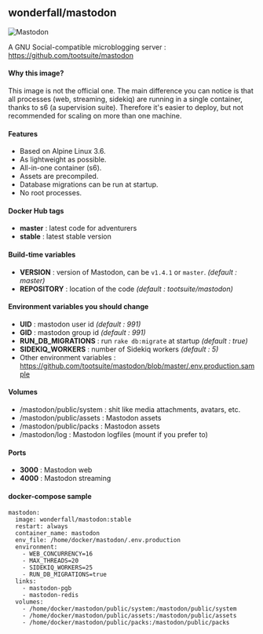 ## wonderfall/mastodon

![Mastodon](https://github.com/tootsuite/mastodon/blob/master/app/javascript/images/mastodon-getting-started.png?raw=true)

A GNU Social-compatible microblogging server : https://github.com/tootsuite/mastodon

#### Why this image?
This image is not the official one. The main difference you can notice is that all processes (web, streaming, sidekiq) are running in a single container, thanks to s6 (a supervision suite). Therefore it's easier to deploy, but not recommended for scaling on more than one machine.

#### Features
- Based on Alpine Linux 3.6.
- As lightweight as possible. 
- All-in-one container (s6).
- Assets are precompiled.
- Database migrations can be run at startup.
- No root processes.

#### Docker Hub tags
- **master** : latest code for adventurers
- **stable** : latest stable version

#### Build-time variables
- **VERSION** : version of Mastodon, can be `v1.4.1` or `master`. *(default : master)*
- **REPOSITORY** : location of the code *(default : tootsuite/mastodon)*

#### Environment variables you should change
- **UID** : mastodon user id *(default : 991)*
- **GID** : mastodon group id *(default : 991)*
- **RUN_DB_MIGRATIONS** : run `rake db:migrate` at startup *(default : true)*
- **SIDEKIQ_WORKERS** :  number of Sidekiq workers *(default : 5)*
- Other environment variables : https://github.com/tootsuite/mastodon/blob/master/.env.production.sample

#### Volumes
- /mastodon/public/system : shit like media attachments, avatars, etc.
- /mastodon/public/assets : Mastodon assets
- /mastodon/public/packs : Mastodon assets
- /mastodon/log : Mastodon logfiles (mount if you prefer to)

#### Ports
- **3000** : Mastodon web
- **4000** : Mastodon streaming

#### docker-compose sample

```
mastodon:
  image: wonderfall/mastodon:stable
  restart: always
  container_name: mastodon
  env_file: /home/docker/mastodon/.env.production
  environment:
    - WEB_CONCURRENCY=16
    - MAX_THREADS=20
    - SIDEKIQ_WORKERS=25
    - RUN_DB_MIGRATIONS=true
  links:
    - mastodon-pgb
    - mastodon-redis
  volumes:
    - /home/docker/mastodon/public/system:/mastodon/public/system
    - /home/docker/mastodon/public/assets:/mastodon/public/assets
    - /home/docker/mastodon/public/packs:/mastodon/public/packs
```


